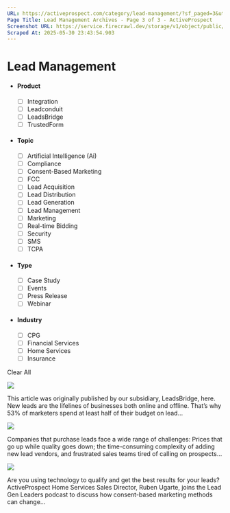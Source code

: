 ```yaml
---
URL: https://activeprospect.com/category/lead-management/?sf_paged=3&utm_medium=Email&utm_source=Website&utm_campaign=AP-Email-InsideCBM-Jan
Page Title: Lead Management Archives - Page 3 of 3 - ActiveProspect
Screenshot URL: https://service.firecrawl.dev/storage/v1/object/public/media/screenshot-c2371863-ecc9-4283-9b0a-98451e87000f.png
Scraped At: 2025-05-30 23:43:54.903
---
```

# Lead Management



- #### Product


  - [ ] Integration
  - [ ] Leadconduit
  - [ ] LeadsBridge
  - [ ] TrustedForm
- #### Topic


  - [ ] Artificial Intelligence (Ai)
  - [ ] Compliance
  - [ ] Consent-Based Marketing
  - [ ] FCC
  - [ ] Lead Acquisition
  - [ ] Lead Distribution
  - [ ] Lead Generation
  - [ ] Lead Management
  - [ ] Marketing
  - [ ] Real-time Bidding
  - [ ] Security
  - [ ] SMS
  - [ ] TCPA
- #### Type


  - [ ] Case Study
  - [ ] Events
  - [ ] Press Release
  - [ ] Webinar
- #### Industry


  - [ ] CPG
  - [ ] Financial Services
  - [ ] Home Services
  - [ ] Insurance

Clear All

![](https://activeprospect.com/wp-content/uploads/2021/08/leadmgmt_feat-400x300.jpg)



This article was originally published by our subsidiary, LeadsBridge, here.  New leads are the lifelines of businesses both online and offline. That’s why 53% of marketers spend at least half of their budget on lead…


![](https://activeprospect.com/wp-content/uploads/2021/03/roi_tcpa_feature-400x300.png)



Companies that purchase leads face a wide range of challenges: Prices that go up while quality goes down; the time-consuming complexity of adding new lead vendors, and frustrated sales teams tired of calling on prospects…


![](https://activeprospect.com/wp-content/uploads/2021/03/Ruben_Podcast_feature-400x300.png)



Are you using technology to qualify and get the best results for your leads? ActiveProspect Home Services Sales Director, Ruben Ugarte, joins the Lead Gen Leaders podcast to discuss how consent-based marketing methods can change…



